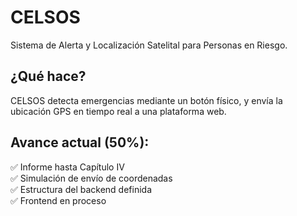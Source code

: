# CELSOS

Sistema de Alerta y Localización Satelital para Personas en Riesgo.

## ¿Qué hace?

CELSOS detecta emergencias mediante un botón físico, y envía la ubicación GPS en tiempo real a una plataforma web.

## Avance actual (50%):

✅ Informe hasta Capítulo IV  
✅ Simulación de envío de coordenadas  
✅ Estructura del backend definida  
✅ Frontend en proceso
